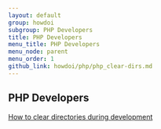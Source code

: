 ```yaml
---
layout: default
group: howdoi
subgroup: PHP Developers
title: PHP Developers
menu_title: PHP Developers
menu_node: parent
menu_order: 1
github_link: howdoi/php/php_clear-dirs.md
---
```


## PHP Developers

<a href="{{ site.gdeurl }}howdoi/php/php_clear-dirs.html">How to clear directories during development</a>